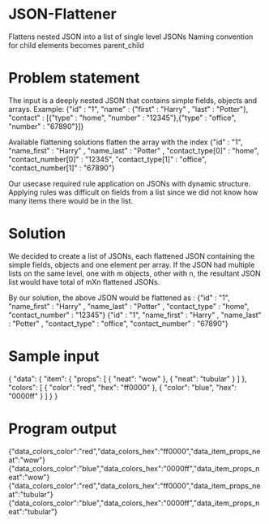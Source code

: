# JSON-Flattener
Flattens nested JSON into a list of single level JSONs
Naming convention for child elements becomes parent_child

# Problem statement
The input is a deeply nested JSON that contains simple fields, objects and arrays. 
Example: {"id" : "1", "name" : {"first" : "Harry" , "last" : "Potter"}, "contact" : [{"type" : "home", "number" : "12345"},{"type" : "office", "number" : "67890"}]}

Available flattening solutions flatten the array with the index
{"id" : "1", "name_first" : "Harry" , "name_last" : "Potter" , "contact_type[0]" : "home", "contact_number[0]" : "12345",
"contact_type[1]" : "office", "contact_number[1]" : "67890"}

Our usecase required rule application on JSONs with dynamic structure. Applying rules was difficult on fields from a list since we did not know how many items there would be in the list.

# Solution
We decided to create a list of JSONs, each flattened JSON containing the simple fields, objects and one element per array. If the JSON had multiple lists on the same level, one with m objects, other with n, the resultant JSON list would have total of mXn flattened JSONs.

By our solution, the above JSON would be flattened as : 
{"id" : "1", "name_first" : "Harry" , "name_last" : "Potter" , "contact_type" : "home", "contact_number" : "12345"}
{"id" : "1", "name_first" : "Harry" , "name_last" : "Potter" , "contact_type" : "office", "contact_number" : "67890"}

# Sample input
{ "data": { 
              "item": { 
                          "props": [
                                      { "neat": "wow" }, 
                                      { "neat": "tubular" }
                                    ] },
              "colors": [
                          { 
                              "color": "red",
                              "hex": "ff0000" 
                           }, 
                           { 
                              "color": "blue", 
                              "hex": "0000ff" 
                            }
                           ]
              }
}


# Program output
{"data_colors_color":"red","data_colors_hex":"ff0000","data_item_props_neat":"wow"} 
{"data_colors_color":"blue","data_colors_hex":"0000ff","data_item_props_neat":"wow"} 
{"data_colors_color":"red","data_colors_hex":"ff0000","data_item_props_neat":"tubular"} 
{"data_colors_color":"blue","data_colors_hex":"0000ff","data_item_props_neat":"tubular"}
